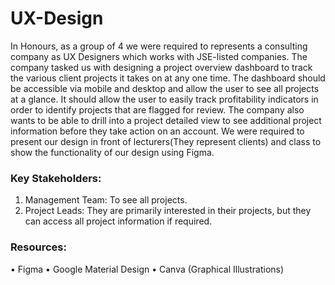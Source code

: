 # UX-Design
In Honours, as a group of 4 we were required to represents a consulting company as UX Designers which works with JSE-listed companies. The company tasked us with designing a project overview dashboard to track the various client projects it takes on at any one time.
The dashboard should be accessible via mobile and desktop and allow the user to see all projects at a glance. It should allow the user to easily track profitability indicators in order to identify projects that are flagged for review.
The company also wants to be able to drill into a project detailed view to see additional project information before they take action on an account. We were required to present our design in front of lecturers(They represent clients) and class to show the functionality of our design using Figma.

### Key Stakeholders:
1. Management Team: To see all projects.
2. Project Leads: They are primarily interested in their projects, but they can
access all project information if required. 

### Resources:
• Figma
• Google Material Design
• Canva (Graphical Illustrations)
